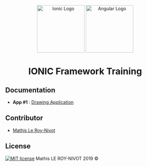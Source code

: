 <div style="text-align: center">
<img src="https://d2eip9sf3oo6c2.cloudfront.net/tags/images/000/000/324/thumb/ioniclogo.png" width="150px" alt="Ionic Logo">
<img src="https://cdn.worldvectorlogo.com/logos/angular-icon.svg" width="150px" alt="Angular Logo">
</div>

<h1 style="text-align:center">IONIC Framework Training</h1>

## Documentation

- **App #1** : [Drawing Application](https://github.com/MathisLeRoyNivot/ionic-training/tree/master/drawingApp "Go to the Drawing Application Documentation")


## Contributor
- [Mathis Le Roy-Nivot](https://github.com/MathisLeRoyNivot "Go to @MathisLeRoyNivot's Github")

## License
[![MIT license](https://img.shields.io/badge/License-MIT-blue.svg)](https://github.com/MathisLeRoyNivot/ionic-training/blob/master/LICENSE) Mathis LE ROY-NIVOT 2019 ©
